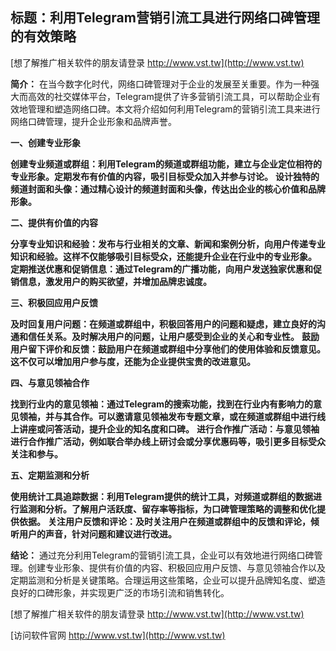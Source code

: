 ## **标题：利用Telegram营销引流工具进行网络口碑管理的有效策略**

[想了解推广相关软件的朋友请登录 http://www.vst.tw](http://www.vst.tw)

**简介：**
在当今数字化时代，网络口碑管理对于企业的发展至关重要。作为一种强大而高效的社交媒体平台，Telegram提供了许多营销引流工具，可以帮助企业有效地管理和塑造网络口碑。本文将介绍如何利用Telegram的营销引流工具来进行网络口碑管理，提升企业形象和品牌声誉。

**一、创建专业形象**

**创建专业频道或群组：利用Telegram的频道或群组功能，建立与企业定位相符的专业形象。定期发布有价值的内容，吸引目标受众加入并参与讨论。**
**设计独特的频道封面和头像：通过精心设计的频道封面和头像，传达出企业的核心价值和品牌形象。**

**二、提供有价值的内容**

**分享专业知识和经验：发布与行业相关的文章、新闻和案例分析，向用户传递专业知识和经验。这样不仅能够吸引目标受众，还能提升企业在行业中的专业形象。**
**定期推送优惠和促销信息：通过Telegram的广播功能，向用户发送独家优惠和促销信息，激发用户的购买欲望，并增加品牌忠诚度。**

**三、积极回应用户反馈**

**及时回复用户问题：在频道或群组中，积极回答用户的问题和疑虑，建立良好的沟通和信任关系。及时解决用户的问题，让用户感受到企业的关心和专业性。**
**鼓励用户留下评价和反馈：鼓励用户在频道或群组中分享他们的使用体验和反馈意见。这不仅可以增加用户参与度，还能为企业提供宝贵的改进意见。**

**四、与意见领袖合作**

**找到行业内的意见领袖：通过Telegram的搜索功能，找到在行业内有影响力的意见领袖，并与其合作。可以邀请意见领袖发布专题文章，或在频道或群组中进行线上讲座或问答活动，提升企业的知名度和口碑。**
**进行合作推广活动：与意见领袖进行合作推广活动，例如联合举办线上研讨会或分享优惠码等，吸引更多目标受众关注和参与。**

**五、定期监测和分析**

**使用统计工具追踪数据：利用Telegram提供的统计工具，对频道或群组的数据进行监测和分析。了解用户活跃度、留存率等指标，为口碑管理策略的调整和优化提供依据。**
**关注用户反馈和评论：及时关注用户在频道或群组中的反馈和评论，倾听用户的声音，针对问题和建议进行改进。**

**结论：**
通过充分利用Telegram的营销引流工具，企业可以有效地进行网络口碑管理。创建专业形象、提供有价值的内容、积极回应用户反馈、与意见领袖合作以及定期监测和分析是关键策略。合理运用这些策略，企业可以提升品牌知名度、塑造良好的口碑形象，并实现更广泛的市场引流和销售转化。

[想了解推广相关软件的朋友请登录 http://www.vst.tw](http://www.vst.tw)


[访问软件官网 http://www.vst.tw](http://www.vst.tw)
